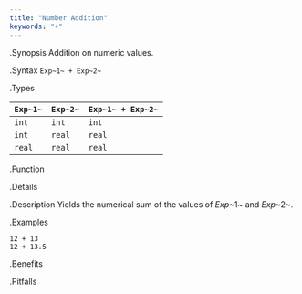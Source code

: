 ```yaml
---
title: "Number Addition"
keywords: "+"
---
```


.Synopsis
Addition on numeric values.

.Syntax
`Exp~1~ + Exp~2~`

.Types


| `Exp~1~`  |  `Exp~2~` | `Exp~1~ + Exp~2~`  |
| --- | --- | --- |
| `int`      |  `int`     | `int`                 |
| `int`      |  `real`    | `real`                |
| `real`     |  `real`    | `real`                |


.Function

.Details

.Description
Yields the numerical sum of the values of _Exp_~1~ and _Exp_~2~.

.Examples
```rascal-shell
12 + 13
12 + 13.5
```

.Benefits

.Pitfalls

